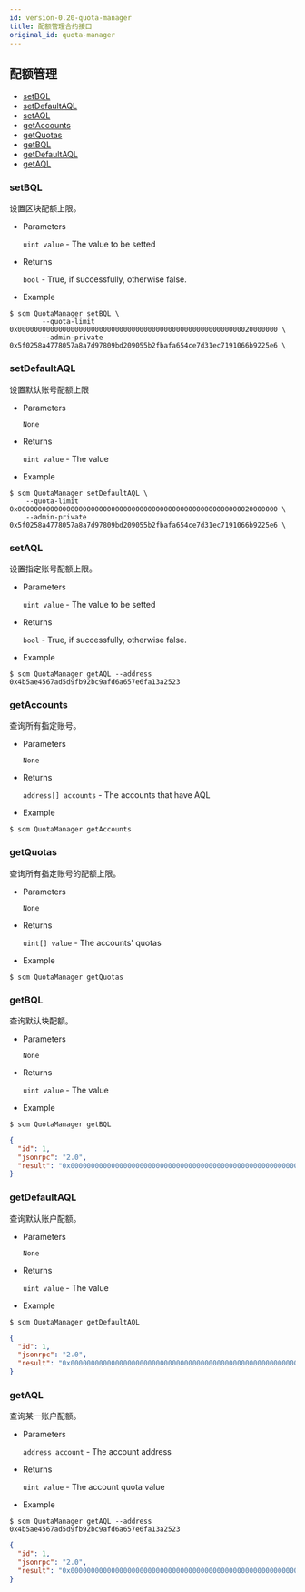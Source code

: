 ```yaml
---
id: version-0.20-quota-manager
title: 配额管理合约接口
original_id: quota-manager
---
```


<h2 class="hover-list">配额管理</h2>

- [setBQL](#setBQL)
- [setDefaultAQL](#setDefaultAQL)
- [setAQL](#setAQL)
- [getAccounts](#getAccounts)
- [getQuotas](#getQuotas)
- [getBQL](#getBQL)
- [getDefaultAQL](#getDefaultAQL)
- [getAQL](#getAQL)

### setBQL

设置区块配额上限。

- Parameters
    
    `uint value` - The value to be setted

- Returns
    
    `bool` - True, if successfully, otherwise false.

- Example

```shell
$ scm QuotaManager setBQL \
        --quota-limit 0x0000000000000000000000000000000000000000000000000000000020000000 \
        --admin-private 0x5f0258a4778057a8a7d97809bd209055b2fbafa654ce7d31ec7191066b9225e6 \
```

### setDefaultAQL

设置默认账号配额上限

- Parameters
    
    `None`

- Returns
    
    `uint value` - The value

- Example

```shell
$ scm QuotaManager setDefaultAQL \
    --quota-limit 0x0000000000000000000000000000000000000000000000000000000020000000 \
    --admin-private 0x5f0258a4778057a8a7d97809bd209055b2fbafa654ce7d31ec7191066b9225e6 \
```

### setAQL

设置指定账号配额上限。

- Parameters
    
    `uint value` - The value to be setted

- Returns
    
    `bool` - True, if successfully, otherwise false.

- Example

```shell
$ scm QuotaManager getAQL --address 0x4b5ae4567ad5d9fb92bc9afd6a657e6fa13a2523
```

### getAccounts

查询所有指定账号。

- Parameters
    
    `None`

- Returns
    
    `address[] accounts` - The accounts that have AQL

- Example

```shell
$ scm QuotaManager getAccounts
```

### getQuotas

查询所有指定账号的配额上限。

- Parameters
    
    `None`

- Returns
    
    `uint[] value` - The accounts' quotas

- Example

```shell
$ scm QuotaManager getQuotas
```

### getBQL

查询默认块配额。

- Parameters
    
    `None`

- Returns
    
    `uint value` - The value

- Example

```shell
$ scm QuotaManager getBQL
```

```json
{
  "id": 1,
  "jsonrpc": "2.0",
  "result": "0x0000000000000000000000000000000000000000000000000000000040000000"
}
```

### getDefaultAQL

查询默认账户配额。

- Parameters
    
    `None`

- Returns
    
    `uint value` - The value

- Example

```shell
$ scm QuotaManager getDefaultAQL
```

```json
{
  "id": 1,
  "jsonrpc": "2.0",
  "result": "0x0000000000000000000000000000000000000000000000000000000010000000"
}
```

### getAQL

查询某一账户配额。

- Parameters
    
    `address account` - The account address

- Returns
    
    `uint value` - The account quota value

- Example

```shell
$ scm QuotaManager getAQL --address 0x4b5ae4567ad5d9fb92bc9afd6a657e6fa13a2523
```

```json
{
  "id": 1,
  "jsonrpc": "2.0",
  "result": "0x0000000000000000000000000000000000000000000000000000000040000000"
}
```